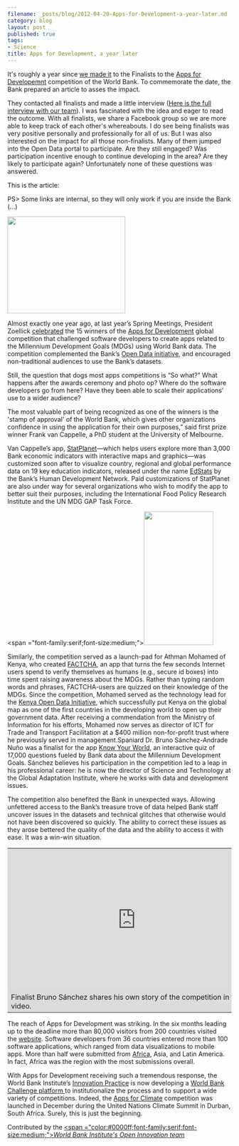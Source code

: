 ```yaml
---
filename: _posts/blog/2012-04-20-Apps-for-Development-a-year-later.md
category: blog
layout: post
published: true
tags:
- Science
title: Apps for Development, a year later
---
```

It's roughly a year since [we made
it](http://brunosan.eu/2011/06/07/know-your-world-says-thank-you/) to the Finalists to the [Apps for Developemnt](http://appsfordevelopment.challengepost.com/) competition of the World Bank. To commemorate the date, the Bank prepared an article to asses the impact.

They contacted all finalists and made a little interview ([Here is the full interview with our team](https://docs.google.com/document/d/1EmfqcOee5PyljkQb4sIumbWW1pG-PZznw5043SNTJqE)). I was fascinated with the idea and eager to read the outcome. With all finalists, we share a Facebook group so we are more able to keep track of each other's whereabouts. I do see being finalists was very positive personally and professionally for all of us. But I was also interested on the impact for all those non-finalists. Many of them jumped into the Open Data portal to participate. Are they still engaged? Was participation incentive enough to continue developing in the area? Are they likely to participate again? Unfortunately none of these questions was answered.

This is the article:

PS&gt; Some links are internal, so they will only work if you are inside the Bank (...)

<img class="size-full wp-image-2343 alignright" title="14225432" src="http://nasonurb.files.wordpress.com/2012/04/14225432.gif" alt="" width="265" height="217" />


Almost exactly one year ago, at last year’s Spring Meetings, President Zoellick <a href="http://web.worldbank.org/WBSITE/EXTERNAL/NEWS/0,,contentMDK:22888693~pagePK:34370~piPK:34424~theSitePK:4607,00.html" target="_blank">celebrated</a> the 15 winners of the <a href="http://data.worldbank.org/developers/appsfordevelopment" target="_blank">Apps for Development</a> global competition that challenged software developers to create apps related to the Millennium Development Goals (MDGs) using World Bank data. The competition complemented the Bank’s <a href="http://data.worldbank.org/" target="_blank">Open Data initiative</a>, and encouraged non-traditional audiences to use the Bank’s datasets.

Still, the question that dogs most apps competitions is “So what?” What happens after the awards ceremony and photo op? Where do the software developers go from here? Have they been able to scale their applications’ use to a wider audience?

The most valuable part of being recognized as one of the winners is the 'stamp of approval' of the World Bank, which gives other organizations confidence in using the application for their own purposes,” said first prize winner Frank van Cappelle, a PhD student at the University of Melbourne.

Van Cappelle’s app, <a href="http://www.statsilk.com/maps/statplanet-world-bank-open-data" target="_blank">StatPlanet</a>—which helps users explore more than 3,000 Bank economic indicators with interactive maps and graphics—was customized soon after to visualize country, regional and global performance data on 19 key education indicators, released under the name <a href="http://blogs.worldbank.org/education/node/647" target="_blank">EdStats</a> by the Bank’s Human Development Network. Paid customizations of StatPlanet are also under way for several organizations who wish to modify the app to better suit their purposes, including the International Food Policy Research Institute and the UN MDG GAP Task Force.
</span>

<span ="font-family:serif;font-size:medium;"><img class=" wp-image-2344 alignleft" title="14006008" src="http://nasonurb.files.wordpress.com/2012/04/14006008.gif?w=156" alt="" width="156" height="300" />

Similarly, the competition served as a launch-pad for Athman Mohamed of Kenya, who created <a href="http://appsfordevelopment.challengepost.com/submissions/665-factcha-stop-spam-advocate-for-the-mdgs" target="_blank">FACTCHA</a>, an app that turns the few seconds Internet users spend to verify themselves as humans (e.g., secure id boxes) into time spent raising awareness about the MDGs. Rather than typing random words and phrases, FACTCHA-users are quizzed on their knowledge of the MDGs. Since the competition, Mohamed served as the technology lead for the <a href="http://opendata.go.ke/" target="_blank">Kenya Open Data Initiative</a>, which successfully put Kenya on the global map as one of the first countries in the developing world to open up their government data. After receiving a commendation from the Ministry of Information for his efforts, Mohamed now serves as director of ICT for Trade and Transport Facilitation at a $400 million non-for-profit trust where he previously served in management.Spaniard Dr. Bruno Sánchez-Andrade Nuño was a finalist for the app <a href="http://www.quiz2015.com/" target="_blank">Know Your World</a>, an interactive quiz of 17,000 questions fueled by Bank data about the Millennium Development Goals. Sánchez believes his participation in the competition led to a leap in his professional career: he is now the director of Science and Technology at the Global Adaptation Institute, where he works with data and development issues.


The competition also benefited the Bank in unexpected ways. Allowing unfettered access to the Bank’s treasure trove of data helped Bank staff uncover issues in the datasets and technical glitches that otherwise would not have been discovered so quickly. The ability to correct these issues as they arose bettered the quality of the data and the ability to access it with ease. It was a win-win situation.

<table border="0" cellspacing="0" cellpadding="0">
<tbody>
<tr valign="top">
<td valign="middle" bgcolor="#DCDCDC" width="272">
<iframe width="560" height="315" src="http://www.youtube.com/embed/SFPwzBl-4lU" frameborder="0"> </iframe></td>
</tr>
<tr valign="top">
<td valign="middle" bgcolor="#DCDCDC" width="272"><span ="font-family:serif;font-size:small;">Finalist Bruno Sánchez shares his own story of the competition in this video.</span></td>
</tr>
</tbody>
</table>

The reach of Apps for Development was striking. In the six months leading up to the deadline more than 80,000 visitors from 200 countries visited the <a href="http://appsfordevelopment.challengepost.com/" target="_blank">website</a>. Software developers from 36 countries entered more than 100 software applications, which ranged from data visualizations to mobile apps. More than half were submitted from <a href="http://web.worldbank.org/WBSITE/EXTERNAL/NEWS/0,,contentMDK:22823055~menuPK:34457~pagePK:34370~piPK:34424~theSitePK:4607,00.html" target="_blank">Africa</a>, Asia, and Latin America. In fact, Africa was the region with the most submissions overall.


With Apps for Development receiving such a tremendous response, the World Bank Institute’s <a href="http://wbi.worldbank.org/wbi/approach/innovation" target="_blank">Innovation Practice</a> is now developing a <a href="http://www.worldbank.org/challenge" target="_blank">World Bank Challenge platform </a>to institutionalize the process and to support a wide variety of competitions. Indeed, the <a href="http://intranet.worldbank.org/WBSITE/INTRANET/INTRANETHOME/0,,contentMDK:23061893~menuPK:64140059~pagePK:6426483~piPK:6402841~theSitePK:86048,00.html" target="_blank">Apps for Climate</a> competition was launched in December during the United Nations Climate Summit in Durban, South Africa. Surely, this is just the beginning.

Contributed by the </em><a href="http://wbi.worldbank.org/wbi/content/open-innovation" target="_blank"><span ="color:#0000ff;font-family:serif;font-size:medium;"><em><span style="text-decoration:underline;">World Bank Institute's Open Innovation team</span></em></span></a><span style="font-family:serif;font-size:medium;"> </span>
